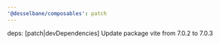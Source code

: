 ```yaml
---
'@desselbane/composables': patch
---
```


deps: [patch|devDependencies] Update package vite from 7.0.2 to 7.0.3

